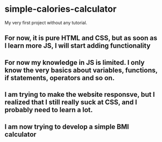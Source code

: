 # simple-calories-calculator
My very first project without any tutorial.

## For now, it is pure HTML and CSS, but as soon as I learn more JS, I will start adding functionality

## For now my knowledge in JS is limited. I only know the very basics about variables, functions, if statements, operators and so on.

## I am trying to make the website responsve, but I realized that I still really suck at CSS, and I probably need to learn a lot.

## I am now trying to develop a simple BMI calculator

